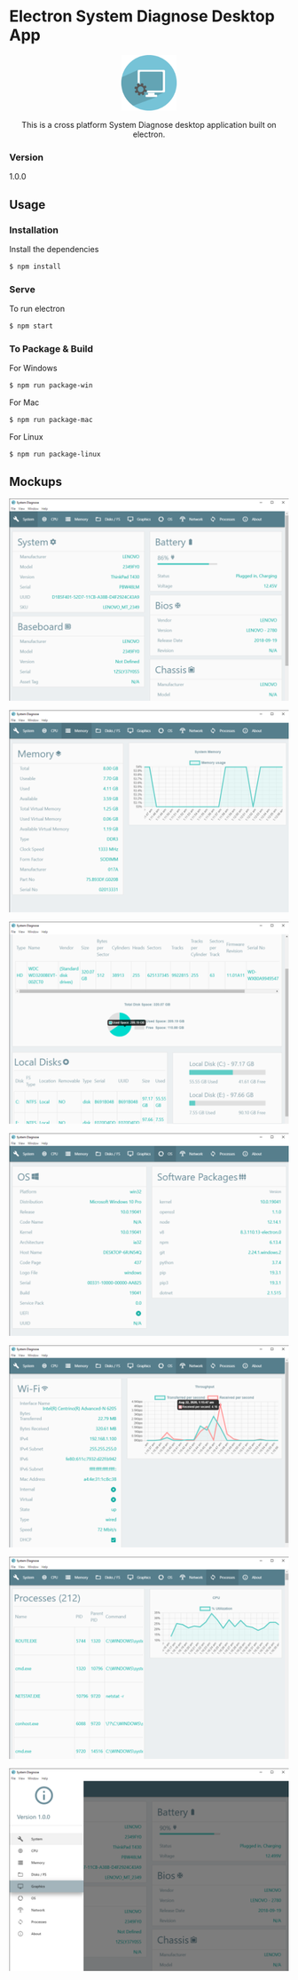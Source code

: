 # Electron System Diagnose Desktop App

<p align="center"><img src="assets/icons/png/icon.png" width="100" height="100"></p>

<p align="center">This is a cross platform System Diagnose desktop application built on electron.</p>

### Version
1.0.0

## Usage

### Installation

Install the dependencies

```sh
$ npm install
```

### Serve
To run electron

```sh
$ npm start
```

### To Package & Build

For Windows

```sh
$ npm run package-win
```

For Mac

```sh
$ npm run package-mac
```

For Linux

```sh
$ npm run package-linux
```

## Mockups

![](images/image-1.png)

![](images/image-2.png)

![](images/image-3.png)

![](images/image-4.png)

![](images/image-5.png)

![](images/image-6.png)

![](images/image-7.png)
